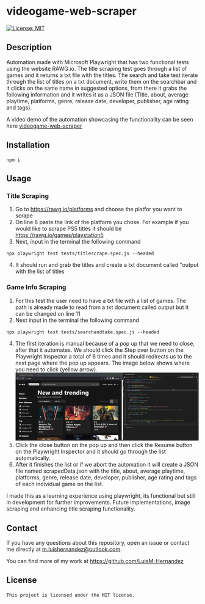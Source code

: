 # videogame-web-scraper

  [![License: MIT](https://img.shields.io/badge/License-MIT-yellow.svg)](https://opensource.org/licenses/MIT)
  ## Description
  Automation made with Microsoft Playwright that has two functional tests using the website RAWG.io. The title scraping test goes through a list of games and it returns a txt file with the titles. The search and take test iterate through the list of titles on a txt document, write them on the searchbar and it clicks on the same name in suggested options, from there it grabs the following information and it writes it as a JSON file (Title, about, average playtime, platforms, genre, release date, developer, publisher, age rating and tags).

  A video demo of the automation showcasing the functionality can be seen here [videogame-web-scraper](https://drive.google.com/file/d/1iTRzXJjTPPMQrLoiLXyWaTxd14fP56T6/view?usp=drive_link)

  ## Installation
  ```
  npm i
  ```

  ## Usage
  ### Title Scraping
  1. Go to https://rawg.io/platforms and choose the platfor you want to scrape
  2. On line 6 paste the link of the platform you chose. For example if you would like to scrape PS5 titles it should be https://rawg.io/games/playstation5
  3. Next, input in the terminal the following command
   ```
  npx playwright test tests/titlescrape.spec.js --headed
   ```
  4. It should run and grab the titles and create a txt document called "output with the list of titles

 ### Game Info Scraping
  1. For this test the user need to have a txt file with a list of games. The path is already made to read from a txt document called output but it can be changed on line 11
  3. Next input in the terminal the following command
   ```
  npx playwright test tests/searchandtake.spec.js --headed
   ```
  4. The first iteration is manual because of a pop up that we need to close, after that it automates. We should click  the Step over button on the Playwright Inspector a total of 6 times and it should redirects us to the next page where the pop up appears. The image below shows where you need to click (yellow arrow).
  ![image](./public/img/automation%20instruction.png)
  5. Click the close button on the pop up and then click the Resume button on the Playwright Inspector and it should go through the list automatically.
  6. After it finishes the list or if we abort the automation it will create a JSON file named scrapedData.json with the title, about, average playtime, platforms, genre, release date, developer, publisher, age rating and tags of each individual game on the list.
  
  I made this as a learning experience using playwright, its functional but still in development for further improvements.
  Future implementations, image scraping and enhancing title scraping functionality.

  ## Contact

  If you have any questions about this repository, open an issue or contact me directly at m.luishernandez@outlook.com. 
  
  You can find more of my work at https://github.com/LuisM-Hernandez

  ## License

    This project is licensed under the MIT license.
